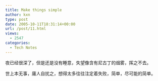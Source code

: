 ```yaml
---
title: Make things simple
author: kxn
type: post
date: 2005-10-11T18:31:14+00:00
url: /post/11.html
views:
  - 2547
categories:
  - Tech Notes
---
```


夜已经很深了，但是还是没有睡意，失望像含有尼古丁的烟雾，挥之不去。

世上本无事，庸人自扰之，想得太多往往注定着失败，简单，尽可能的简单。
